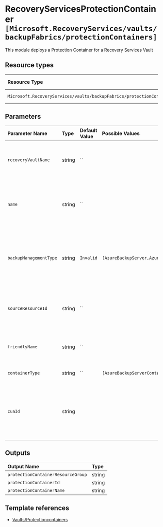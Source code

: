 # RecoveryServicesProtectionContainer `[Microsoft.RecoveryServices/vaults/backupFabrics/protectionContainers]`

This module deploys a Protection Container for a Recovery Services Vault

## Resource types

| Resource Type | API Version |
| :-- | :-- |
| `Microsoft.RecoveryServices/vaults/backupFabrics/protectionContainers` | 2021-08-01 |

## Parameters

| Parameter Name | Type | Default Value | Possible Values | Description |
| :-- | :-- | :-- | :-- | :-- |
| `recoveryVaultName` | string | `` |  | Required. Name of the Azure Recovery Service Vault |
| `name` | string | `` |  | Required. Name of the Azure Recovery Service Vault Protection Container |
| `backupManagementType` | string | `Invalid` | `[AzureBackupServer,AzureIaasVM,AzureSql,AzureStorage,AzureWorkload,DPM,DefaultBackup,Invalid,MAB]` |  Optional. Backup management type to execute the current Protection Container job. |
| `sourceResourceId` | string | `` |  | Optional. Resource ID of the target resource for the Protection Container |
| `friendlyName` | string | `` |  | Optional. Friendly name of the Protection Container |
| `containerType` | string | `` | `[AzureBackupServerContainer,AzureSqlContainer,GenericContainer,Microsoft.ClassicCompute/virtualMachines,Microsoft.Compute/virtualMachines,SQLAGWorkLoadContainer,StorageContainer,VMAppContainer,Windows]` | Optional. Type of the container |
| `cuaId` | string |  |  | Optional. Customer Usage Attribution ID (GUID). This GUID must be previously registered |

## Outputs

| Output Name | Type |
| :-- | :-- |
| `protectionContainerResourceGroup` | string |
| `protectionContainerId` | string |
| `protectionContainerName` | string |

## Template references

- [Vaults/Protectioncontainers](https://docs.microsoft.com/en-us/azure/templates/microsoft.recoveryservices/2021-08-01/vaults/backupfabrics/protectioncontainers?tabs=bicep)
